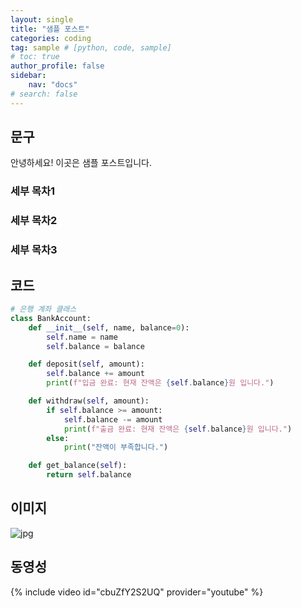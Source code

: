 ```yaml
---
layout: single
title: "샘플 포스트"
categories: coding
tag: sample # [python, code, sample]
# toc: true
author_profile: false
sidebar:
    nav: "docs"
# search: false
---
```


## 문구
안녕하세요! 이곳은 샘플 포스트입니다.
### 세부 목차1
### 세부 목차2

### 세부 목차3



## 코드
```python
# 은행 계좌 클래스
class BankAccount:
    def __init__(self, name, balance=0):
        self.name = name
        self.balance = balance

    def deposit(self, amount):
        self.balance += amount
        print(f"입금 완료: 현재 잔액은 {self.balance}원 입니다.")

    def withdraw(self, amount):
        if self.balance >= amount:
            self.balance -= amount
            print(f"출금 완료: 현재 잔액은 {self.balance}원 입니다.")
        else:
            print("잔액이 부족합니다.")

    def get_balance(self):
        return self.balance
```



## 이미지

![jpg](../../images/2024-05-08-1/jpg.jpg)


## 동영성

{% include video id="cbuZfY2S2UQ" provider="youtube" %}
